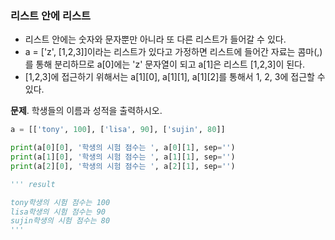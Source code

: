 ### 리스트 안에 리스트
- 리스트 안에는 숫자와 문자뿐만 아니라 또 다른 리스트가 들어갈 수 있다.
- a = ['z', [1,2,3]]이라는 리스트가 있다고 가정하면 리스트에 들어간 자료는 콤마(,)를 통해 분리하므로 a[0]에는 'z' 문자열이 되고 a[1]은 리스트 [1,2,3]이 된다.
- [1,2,3]에 접근하기 위해서는 a[1][0], a[1][1], a[1][2]를 통해서 1, 2, 3에 접근할 수 있다.  
  
**문제**. 학생들의 이름과 성적을 출력하시오.
```py
a = [['tony', 100], ['lisa', 90], ['sujin', 80]]

print(a[0][0], '학생의 시험 점수는 ', a[0][1], sep='')
print(a[1][0], '학생의 시험 점수는 ', a[1][1], sep='')
print(a[2][0], '학생의 시험 점수는 ', a[2][1], sep='')

''' result

tony학생의 시험 점수는 100
lisa학생의 시험 점수는 90
sujin학생의 시험 점수는 80
'''
```